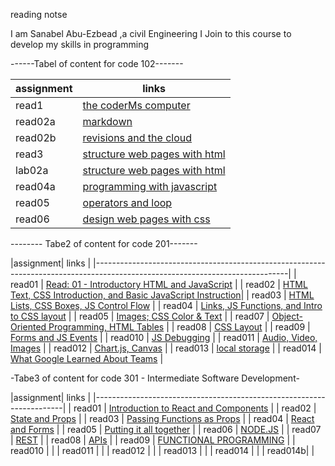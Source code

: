 reading notse


I am Sanabel Abu-Ezbead ,a civil Engineering I Join to this course to develop my skills in programming

------Tabel of content for code 102-------



 | assignment  |             links                              |
 | ------------|------------------------------------------------|
 |  read1      |   [the coderMs computer](read1)                |
 |  read02a    |   [markdown](read02a)                          |
 |  read02b    |   [revisions and the cloud](read02b)           |
 |  read3      |   [structure web pages with html](read3)       |
 |  lab02a     |   [structure web pages with html](lab02a)      |
 |  read04a    |   [programming with javascript ](read04a)      | 
 |  read05     |   [operators and loop](read05)                 |
 |  read06     |   [design web pages with css](read06)          |


-------- Tabe2 of content for code 201-------
 
 |assignment|                                                links                                                              |
 |------------------------------------------------------------------------------------------------------------------------------|
 |  read01  |   [Read: 01 - Introductory HTML and JavaScript](https://sanabel8.github.io/reading-note//code201/read01)          |
 |  read02  |   [HTML Text, CSS Introduction, and Basic JavaScript Instruction](https://sanabel8.github.io/reading-note//read02)|
 |  read03  |   [HTML Lists, CSS Boxes, JS Control Flow](https://sanabel8.github.io/reading-note//code201/read03)               |
 |  read04  |   [Links, JS Functions, and Intro to CSS layout](https://sanabel8.github.io/reading-note//code201/read04)         | 
 |  read05  |   [Images; CSS Color & Text](https://sanabel8.github.io/reading-note//code201/read05)                             | 
 |  read07  |   [Object-Oriented Programming, HTML Tables](https://sanabel8.github.io/reading-note//code201/read07)             |
 |  read08  |   [ CSS Layout](https://sanabel8.github.io/reading-note//code201/read08)                                          |
 |  read09  |   [Forms and JS Events](https://sanabel8.github.io/reading-note//code201/read09)                                  | 
 |  read010 |   [JS Debugging](https://sanabel8.github.io/reading-note//code201/read010)                                        |
 |  read011 |   [Audio, Video, Images](https://sanabel8.github.io/reading-note//code201/read011)                                |
 |  read012 |   [ Chart.js, Canvas](https://sanabel8.github.io/reading-note//code201/read012)                                   |
 |  read013 |   [local storage](https://sanabel8.github.io/reading-note//code201/read013)                                       |
 |  read014 |   [What Google Learned About Teams](https://sanabel8.github.io/reading-note//code201/read014a)                    |

                                                    
 -Tabe3 of content for code 301 - Intermediate Software Development-
 
                                                    
 |assignment|         links                                             |
 |----------------------------------------------------------------------|
 |  read01  |   [Introduction to React and Components](code301/class01) |
 |  read02  |   [State and Props](code301/class02)                      |
 |  read03  |   [Passing Functions as Props](code301/class03)           |
 |  read04  |   [React and Forms](code301/class04)                      | 
 |  read05  |   [Putting it all together](code301/class05)              | 
 |  read06  |   [NODE.JS](code301/class06)                              |
 |  read07  |   [REST](code301/class06)                                 |
 |  read08  |   [APIs](code301/class07)                                 |
 |  read09  |   [FUNCTIONAL PROGRAMMING](code301/class08)               | 
 |  read010 |   [](code301/class09)                                     |
 |  read011 |   [](code301/class10)                                     |
 |  read012 |   [](code301/class11)                                     |
 |  read013 |   [](code301/class12)                                     |
 |  read014 |   [](code301/class13)                                     |
 |  read014b|   [](code301/class14)                                     | 
                                                    